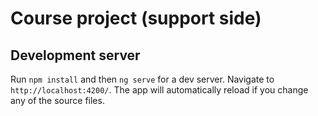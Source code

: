# Course project (support side)

## Development server

Run `npm install` and then `ng serve` for a dev server. Navigate to `http://localhost:4200/`. The app will automatically reload if you change any of the source files.
